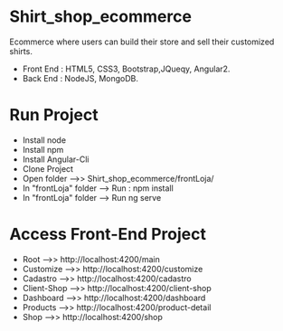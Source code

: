 # Shirt_shop_ecommerce
 Ecommerce where users can build their store and sell their customized shirts.
 
* Front End : HTML5, CSS3, Bootstrap,JQueqy, Angular2.
* Back End : NodeJS, MongoDB. 


# Run Project
* Install node
* Install npm
* Install Angular-Cli
* Clone Project
* Open folder -->> Shirt_shop_ecommerce/frontLoja/
* In "frontLoja" folder --> Run : npm install
* In "frontLoja" folder --> Run ng serve


# Access Front-End Project 

* Root -->>  http://localhost:4200/main
* Customize -->>  http://localhost:4200/customize
* Cadastro -->>  http://localhost:4200/cadastro
* Client-Shop -->> http://localhost:4200/client-shop
* Dashboard -->> http://localhost:4200/dashboard
* Products -->> http://localhost:4200/product-detail
* Shop -->> http://localhost:4200/shop
